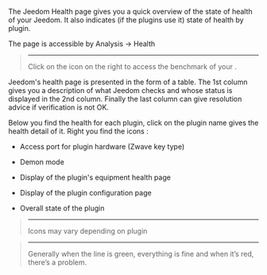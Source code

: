 The Jeedom Health page gives you a quick overview of
the state of health of your Jeedom. It also indicates (if the plugins
use it) state of health by plugin.

The page is accessible by Analysis → Health

> ****
>
> Click on the icon on the right to access the benchmark of your
> .

Jeedom&#39;s health page is presented in the form of a table. The 1st
column gives you a description of what Jeedom checks and whose status
is displayed in the 2nd column. Finally the last column can
give resolution advice if verification is not OK.

Below you find the health for each plugin, click on the
plugin name gives the health detail of it. Right you
find the icons :

-   Access port for plugin hardware (Zwave key type)

-   Demon mode

-   Display of the plugin&#39;s equipment health page

-   Display of the plugin configuration page

-   Overall state of the plugin

> ****
>
> Icons may vary depending on plugin

> ****
>
> Generally when the line is green, everything is fine
> and when it’s red, there’s a problem.
